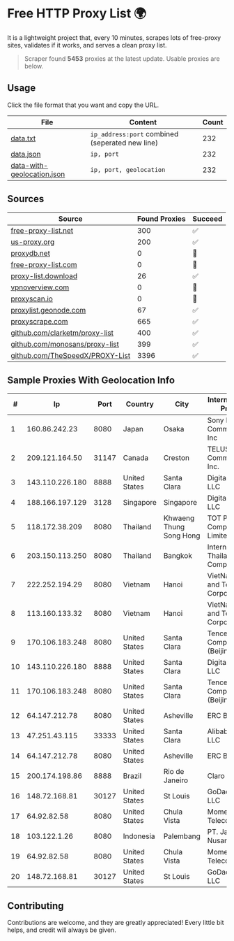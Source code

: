 
# Free HTTP Proxy List 🌍

It is a lightweight project that, every 10 minutes, scrapes lots of free-proxy sites, validates if it works, and serves a clean proxy list.


> Scraper found **5453** proxies at the latest update. Usable proxies are below.

## Usage

Click the file format that you want and copy the URL.


|File|Content|Count|
|----|-------|-----|
|[data.txt](https://raw.githubusercontent.com/themiralay/Proxy-List-World/master/data.txt)|`ip_address:port` combined (seperated new line)|232|
|[data.json](https://raw.githubusercontent.com/themiralay/Proxy-List-World/master/data.json)|`ip, port`|232|
|[data-with-geolocation.json](https://raw.githubusercontent.com/themiralay/Proxy-List-World/master/data-with-geolocation.json)|`ip, port, geolocation`|232|

## Sources

|Source|Found Proxies|Succeed|
|------|-------------|-------|
|[free-proxy-list.net](https://free-proxy-list.net)|300|✅|
|[us-proxy.org](https://www.us-proxy.org)|200|✅|
|[proxydb.net](http://proxydb.net)|0|🚫|
|[free-proxy-list.com](https://free-proxy-list.com/?page=&port=&type%5B%5D=http&type%5B%5D=https&up_time=0&search=Search)|0|🚫|
|[proxy-list.download](https://www.proxy-list.download/HTTP)|26|✅|
|[vpnoverview.com](https://vpnoverview.com/privacy/anonymous-browsing/free-proxy-servers)|0|🚫|
|[proxyscan.io](https://www.proxyscan.io)|0|🚫|
|[proxylist.geonode.com](https://proxylist.geonode.com/api/proxy-list?limit=300&page=1&sort_by=lastChecked&sort_type=desc&protocols=http,https)|67|✅|
|[proxyscrape.com](https://api.proxyscrape.com/v2/?request=displayproxies&protocol=http&timeout=10000&country=all&ssl=all&anonymity=all)|665|✅|
|[github.com/clarketm/proxy-list](https://raw.githubusercontent.com/clarketm/proxy-list/master/proxy-list-raw.txt)|400|✅|
|[github.com/monosans/proxy-list](https://raw.githubusercontent.com/monosans/proxy-list/main/proxies/http.txt)|399|✅|
|[github.com/TheSpeedX/PROXY-List](https://raw.githubusercontent.com/TheSpeedX/PROXY-List/master/http.txt)|3396|✅|


## Sample Proxies With Geolocation Info

|#|Ip|Port|Country|City|Internet Service Provider|
|-|--|----|-------|----|-------------------------|
|1|160.86.242.23|8080|Japan|Osaka|Sony Network Communications Inc|
|2|209.121.164.50|31147|Canada|Creston|TELUS Communications Inc.|
|3|143.110.226.180|8888|United States|Santa Clara|DigitalOcean, LLC|
|4|188.166.197.129|3128|Singapore|Singapore|DigitalOcean, LLC|
|5|118.172.38.209|8080|Thailand|Khwaeng Thung Song Hong|TOT Public Company Limited|
|6|203.150.113.250|8080|Thailand|Bangkok|Internet Thailand Company Ltd.|
|7|222.252.194.29|8080|Vietnam|Hanoi|VietNam Post and Telecom Corporation|
|8|113.160.133.32|8080|Vietnam|Hanoi|VietNam Post and Telecom Corporation|
|9|170.106.183.248|8080|United States|Santa Clara|Tencent Cloud Computing (Beijing) Co|
|10|143.110.226.180|8888|United States|Santa Clara|DigitalOcean, LLC|
|11|170.106.183.248|8080|United States|Santa Clara|Tencent Cloud Computing (Beijing) Co|
|12|64.147.212.78|8080|United States|Asheville|ERC Broadband|
|13|47.251.43.115|33333|United States|Santa Clara|Alibaba Cloud LLC|
|14|64.147.212.78|8080|United States|Asheville|ERC Broadband|
|15|200.174.198.86|8888|Brazil|Rio de Janeiro|Claro S.A|
|16|148.72.168.81|30127|United States|St Louis|GoDaddy.com, LLC|
|17|64.92.82.58|8080|United States|Chula Vista|Momentum Telecom, Inc.|
|18|103.122.1.26|8080|Indonesia|Palembang|PT. Java Digital Nusantara|
|19|64.92.82.58|8080|United States|Chula Vista|Momentum Telecom, Inc.|
|20|148.72.168.81|30127|United States|St Louis|GoDaddy.com, LLC|



## Contributing

Contributions are welcome, and they are greatly appreciated! Every
little bit helps, and credit will always be given.

